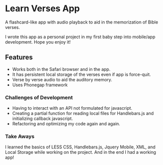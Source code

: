 # Learn Verses App #

A flashcard-like app with audio playback to aid in the memorization of Bible verses.

I wrote this app as a personal project in my first baby step into mobile/app development. Hope you enjoy it!

## Features ##
* Works both in the Safari browser and in the app.
* It has persistent local storage of the verses even if app is force-quit.
* Verse by verse audio to aid the auditory memory.
* Uses Phonegap framework

### Challenges of Development ###
* Having to interact with an API not formulated for javascript.
* Creating a partial function for reading local files for Handlebars.js and initializing callback javascript.
* Refactoring and optimizing my code again and again.

### Take Aways ###
 I learned the basics of LESS CSS, Handlebars.js, Jquery Mobile, XML, and Local Storage while working on the project. And in the end I had a working app!